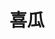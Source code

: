 ---
description: 商品推荐类。但是完全可以当做学习界面设计和摄影的例子。
layout: post
results:
- primaryGenreName: Lifestyle
  version: '0.9.0'
  artworkUrl100: http://a1324.phobos.apple.com/us/r30/Purple4/v4/6f/d9/7f/6fd97f8e-2ae7-3457-954b-cafa9bef8254/mzl.kzknphpy.png
  trackViewUrl: https://itunes.apple.com/cn/app/xi-gua/id691983789?mt=8&uo=4
  artworkUrl60: http://a1047.phobos.apple.com/us/r30/Purple4/v4/a3/c3/54/a3c354fd-a4bb-d934-6417-22dafe36a084/icon.png
  userRatingCountForCurrentVersion: 40
  sellerName: Beijing Your Mall Electronic Commerce Co., Ltd.
  supportedDevices:
  - iPodTouchThirdGen
  - iPhone4S
  - iPodTouchourthGen
  - iPodTouchFifthGen
  - iPhone5
  - iPad2Wifi
  - iPadThirdGen
  - iPadThirdGen4G
  - iPadWifi
  - iPhone5s
  - iPhone-3GS
  - iPadMini
  - iPadFourthGen4G
  - iPadFourthGen
  - iPadMini4G
  - iPad3G
  - iPad23G
  - iPhone4
  - iPhone5c
  genres:
  - 生活
  - 社交
  trackName: 喜瓜
  description: "喜瓜提供当前最好的移动购物和读图体验。\n喜瓜是购买惊喜，是愉悦读图，也是分享生活乐趣。\n在这里，我们提供丰富的品质商品，您能购买到精彩的商品，也能和朋友们随时分享彼此生活中的乐趣、爱好和美好时刻。\n\n产品主要功能
    \n-逛精品，喜瓜网从成千上万个精选卖家中给您精挑细选的品质商品，图片，让您在视觉盛宴中逛出生活品质； \n-购物车，让购物，结算更简单；
    \n-购买支付，银联，支付宝快捷支付让您付款更便利；\n-动态，查看朋友们的美好照片\n-互动，用赞、评论与朋友交流； \n-拍照，用照片随时随地记录和分享生活点滴；"
  price: 0
  trackId: 691983789
  releaseDate: '2013-09-10T07:00:00Z'
  screenshotUrls:
  - http://a5.mzstatic.com/us/r30/Purple/v4/41/21/9e/41219e8e-b840-826c-a5ea-ac64124555e4/screen568x568.jpeg
  - http://a1.mzstatic.com/us/r30/Purple6/v4/0c/e8/7b/0ce87be6-309a-981b-8269-0f24b7d0d3ee/screen568x568.jpeg
  - http://a2.mzstatic.com/us/r30/Purple/v4/49/20/6a/49206a94-445e-3777-ac6e-5a87aff4b05a/screen568x568.jpeg
  - http://a3.mzstatic.com/us/r30/Purple/v4/ce/83/14/ce831419-38b0-2149-893c-15bcef7450c8/screen568x568.jpeg
  - http://a2.mzstatic.com/us/r30/Purple4/v4/bc/be/12/bcbe125d-5298-6e68-35d2-c1ca77a1f1d4/screen568x568.jpeg
  artistViewUrl: https://itunes.apple.com/cn/artist/bei-jing-yun-mao-dian-zi-shang/id691983792?uo=4
  primaryGenreId: 6012
  userRatingCount: 40
  averageUserRatingForCurrentVersion: 5
  kind: software
  fileSizeBytes: '12071819'
  bundleId: com.xigua365.xigua-iphone
  trackContentRating: 4+
  artistName: 北京云茂电子商务有限公司
  contentAdvisoryRating: 4+
  isGameCenterEnabled: false
  trackCensoredName: 喜瓜
  languageCodesISO2A:
  - ZH
  averageUserRating: 5
  features: &a []
  wrapperType: software
  artworkUrl512: http://a1324.phobos.apple.com/us/r30/Purple4/v4/6f/d9/7f/6fd97f8e-2ae7-3457-954b-cafa9bef8254/mzl.kzknphpy.png
  formattedPrice: 免费
  artistId: 691983792
  genreIds:
  - '6012'
  - '6005'
  currency: CNY
  ipadScreenshotUrls: *a
category: 生活
tags: tag1
resultCount: 1
title: 喜瓜

---